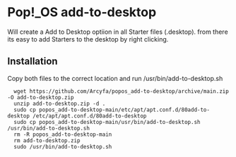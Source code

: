 # Pop!_OS add-to-desktop
Will create a Add to Desktop optiion in all Starter files (.desktop). from there its easy to add Starters to the desktop by right clicking.

## Installation 
Copy both files to the correct location and run /usr/bin/add-to-desktop.sh

```lang-sh
  wget https://github.com/Arcyfa/popos_add-to-desktop/archive/main.zip -O add-to-desktop.zip
  unzip add-to-desktop.zip -d .
  sudo cp popos_add-to-desktop-main/etc/apt/apt.conf.d/80add-to-desktop /etc/apt/apt.conf.d/80add-to-desktop
  sudo cp popos_add-to-desktop-main/usr/bin/add-to-desktop.sh /usr/bin/add-to-desktop.sh
  rm -R popos_add-to-desktop-main
  rm add-to-desktop.zip
  sudo /usr/bin/add-to-desktop.sh
```
